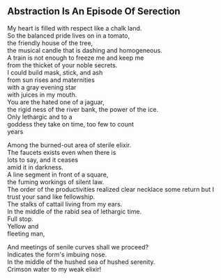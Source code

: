 Abstraction Is An Episode Of Serection
--------------------------------------
My heart is filled with respect like a chalk land.  
So the balanced pride lives on in a tomato,  
the friendly house of the tree,  
the musical candle that is dashing and homogeneous.  
A train is not enough to freeze me and keep me  
from the thicket of your noble secrets.  
I could build mask, stick, and ash  
from sun rises and maternities  
with a gray evening star  
with juices in my mouth.  
You are the hated one of a jaguar,  
the rigid ness of the river bank, the power of the ice.  
Only lethargic and to a  
goddess they take on time, too few to count  
years  
  
Among the burned-out area of sterile elixir.  
The faucets exists even when there is  
lots to say, and it ceases  
amid it in darkness.  
A line segment in front of a square,  
the fuming workings of silent law.  
The order of the productivities realized clear necklace some return but I trust your sand like fellowship.  
The stalks of cattail living from my ears.  
In the middle of the rabid sea of lethargic time.  
Full stop.  
Yellow and  
fleeting man,  
  
And meetings of senile curves shall we proceed?  
Indicates the form's imbuing nose.  
In the middle of the hushed sea of hushed serenity.  
Crimson water to my weak elixir!  
